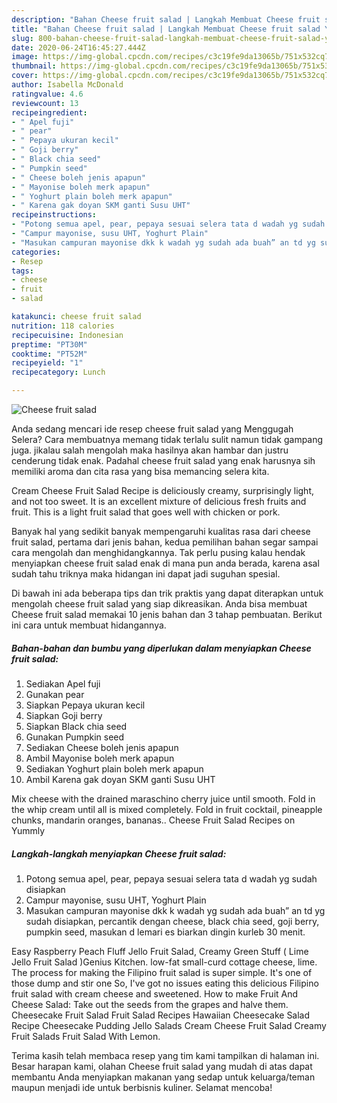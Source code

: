 ```yaml
---
description: "Bahan Cheese fruit salad | Langkah Membuat Cheese fruit salad Yang Lezat"
title: "Bahan Cheese fruit salad | Langkah Membuat Cheese fruit salad Yang Lezat"
slug: 800-bahan-cheese-fruit-salad-langkah-membuat-cheese-fruit-salad-yang-lezat
date: 2020-06-24T16:45:27.444Z
image: https://img-global.cpcdn.com/recipes/c3c19fe9da13065b/751x532cq70/cheese-fruit-salad-foto-resep-utama.jpg
thumbnail: https://img-global.cpcdn.com/recipes/c3c19fe9da13065b/751x532cq70/cheese-fruit-salad-foto-resep-utama.jpg
cover: https://img-global.cpcdn.com/recipes/c3c19fe9da13065b/751x532cq70/cheese-fruit-salad-foto-resep-utama.jpg
author: Isabella McDonald
ratingvalue: 4.6
reviewcount: 13
recipeingredient:
- " Apel fuji"
- " pear"
- " Pepaya ukuran kecil"
- " Goji berry"
- " Black chia seed"
- " Pumpkin seed"
- " Cheese boleh jenis apapun"
- " Mayonise boleh merk apapun"
- " Yoghurt plain boleh merk apapun"
- " Karena gak doyan SKM ganti Susu UHT"
recipeinstructions:
- "Potong semua apel, pear, pepaya sesuai selera tata d wadah yg sudah disiapkan"
- "Campur mayonise, susu UHT, Yoghurt Plain"
- "Masukan campuran mayonise dkk k wadah yg sudah ada buah” an td yg sudah disiapkan, percantik dengan cheese, black chia seed, goji berry, pumpkin seed, masukan d lemari es biarkan dingin kurleb 30 menit."
categories:
- Resep
tags:
- cheese
- fruit
- salad

katakunci: cheese fruit salad 
nutrition: 118 calories
recipecuisine: Indonesian
preptime: "PT30M"
cooktime: "PT52M"
recipeyield: "1"
recipecategory: Lunch

---
```



![Cheese fruit salad](https://img-global.cpcdn.com/recipes/c3c19fe9da13065b/751x532cq70/cheese-fruit-salad-foto-resep-utama.jpg)

Anda sedang mencari ide resep cheese fruit salad yang Menggugah Selera? Cara membuatnya memang tidak terlalu sulit namun tidak gampang juga. jikalau salah mengolah maka hasilnya akan hambar dan justru cenderung tidak enak. Padahal cheese fruit salad yang enak harusnya sih memiliki aroma dan cita rasa yang bisa memancing selera kita.

Cream Cheese Fruit Salad Recipe is deliciously creamy, surprisingly light, and not too sweet. It is an excellent mixture of delicious fresh fruits and fruit. This is a light fruit salad that goes well with chicken or pork.

Banyak hal yang sedikit banyak mempengaruhi kualitas rasa dari cheese fruit salad, pertama dari jenis bahan, kedua pemilihan bahan segar sampai cara mengolah dan menghidangkannya. Tak perlu pusing kalau hendak menyiapkan cheese fruit salad enak di mana pun anda berada, karena asal sudah tahu triknya maka hidangan ini dapat jadi suguhan spesial.


Di bawah ini ada beberapa tips dan trik praktis yang dapat diterapkan untuk mengolah cheese fruit salad yang siap dikreasikan. Anda bisa membuat Cheese fruit salad memakai 10 jenis bahan dan 3 tahap pembuatan. Berikut ini cara untuk membuat hidangannya.

<!--inarticleads1-->

##### Bahan-bahan dan bumbu yang diperlukan dalam menyiapkan Cheese fruit salad:

1. Sediakan  Apel fuji
1. Gunakan  pear
1. Siapkan  Pepaya ukuran kecil
1. Siapkan  Goji berry
1. Siapkan  Black chia seed
1. Gunakan  Pumpkin seed
1. Sediakan  Cheese boleh jenis apapun
1. Ambil  Mayonise boleh merk apapun
1. Sediakan  Yoghurt plain boleh merk apapun
1. Ambil  Karena gak doyan SKM ganti Susu UHT


Mix cheese with the drained maraschino cherry juice until smooth. Fold in the whip cream until all is mixed completely. Fold in fruit cocktail, pineapple chunks, mandarin oranges, bananas.. Cheese Fruit Salad Recipes on Yummly 

<!--inarticleads2-->

##### Langkah-langkah menyiapkan Cheese fruit salad:

1. Potong semua apel, pear, pepaya sesuai selera tata d wadah yg sudah disiapkan
1. Campur mayonise, susu UHT, Yoghurt Plain
1. Masukan campuran mayonise dkk k wadah yg sudah ada buah” an td yg sudah disiapkan, percantik dengan cheese, black chia seed, goji berry, pumpkin seed, masukan d lemari es biarkan dingin kurleb 30 menit.


Easy Raspberry Peach Fluff Jello Fruit Salad, Creamy Green Stuff ( Lime Jello Fruit Salad )Genius Kitchen. low-fat small-curd cottage cheese, lime. The process for making the Filipino fruit salad is super simple. It&#39;s one of those dump and stir one So, I&#39;ve got no issues eating this delicious Filipino fruit salad with cream cheese and sweetened. How to make Fruit And Cheese Salad: Take out the seeds from the grapes and halve them. Cheesecake Fruit Salad Fruit Salad Recipes Hawaiian Cheesecake Salad Recipe Cheesecake Pudding Jello Salads Cream Cheese Fruit Salad Creamy Fruit Salads Fruit Salad With Lemon. 

Terima kasih telah membaca resep yang tim kami tampilkan di halaman ini. Besar harapan kami, olahan Cheese fruit salad yang mudah di atas dapat membantu Anda menyiapkan makanan yang sedap untuk keluarga/teman maupun menjadi ide untuk berbisnis kuliner. Selamat mencoba!
